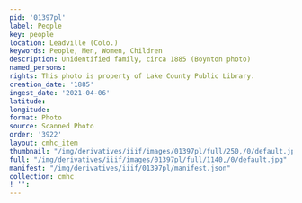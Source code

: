 ```yaml
---
pid: '01397pl'
label: People
key: people
location: Leadville (Colo.)
keywords: People, Men, Women, Children
description: Unidentified family, circa 1885 (Boynton photo)
named_persons: 
rights: This photo is property of Lake County Public Library.
creation_date: '1885'
ingest_date: '2021-04-06'
latitude: 
longitude: 
format: Photo
source: Scanned Photo
order: '3922'
layout: cmhc_item
thumbnail: "/img/derivatives/iiif/images/01397pl/full/250,/0/default.jpg"
full: "/img/derivatives/iiif/images/01397pl/full/1140,/0/default.jpg"
manifest: "/img/derivatives/iiif/01397pl/manifest.json"
collection: cmhc
! '': 
---
```

